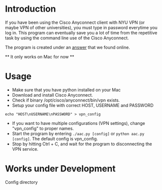 # Introduction
If you have been using the Cisco Anyconnect client with NYU VPN (or maybe VPN of other universities), you must type in password everytime you log in. This program can eventually save you a lot of time from the repetitive task by using the command line use of the Cisco Anyconnect.

The program is created under an [answer](https://superuser.com/questions/649614/connect-using-anyconnect-from-command-line) that we found online. 

** It only works on Mac for now **

# Usage
* Make sure that you have python installed on your Mac
* Download and install Cisco Anyconnect.
* Check if binary /opt/cisco/anyconnect/bin/vpn exists.
* Setup your config file with correct HOST, USERNAME and PASSWORD
```
echo "HOST\nUSERNAME\nPASSWORD" > vpn_config
```
* If you want to have multiple configurations (VPN settings), change "vpn_config" to proper names.
* Start the program by entering `./aac.py [config]` or `python aac.py [config]`. The default config is vpn_config.
* Stop by hitting Ctrl + C, and wait for the program to disconnecting the VPN service.

# Works under Development
Config directory

